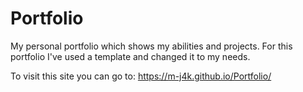 # Portfolio

My personal portfolio which shows my abilities and projects. 
For this portfolio I've used a template and changed it to my needs.

To visit this site you can go to:
https://m-j4k.github.io/Portfolio/
